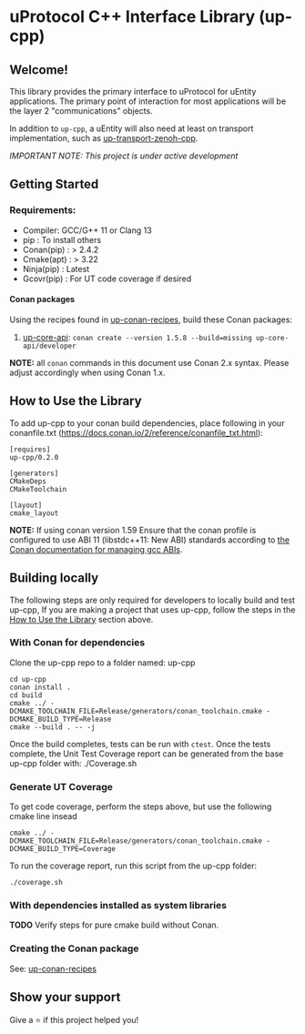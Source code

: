 # uProtocol C++ Interface Library (up-cpp)

## Welcome!

This library provides the primary interface to uProtocol for uEntity
applications. The primary point of interaction for most applications will be the
layer 2 "communications" objects.

In addition to `up-cpp`, a uEntity will also need at least on transport
implementation, such as [up-transport-zenoh-cpp][zenoh-transport-repo].

*_IMPORTANT NOTE:_ This project is under active development*

## Getting Started

### Requirements:
- Compiler: GCC/G++ 11 or Clang 13
- pip : To install others
- Conan(pip) : > 2.4.2
- Cmake(apt) : > 3.22
- Ninja(pip) : Latest
- Gcovr(pip) : For UT code coverage if desired

#### Conan packages

Using the recipes found in [up-conan-recipes][conan-recipe-repo], build these
Conan packages:

1. [up-core-api][spec-repo]: `conan create --version 1.5.8 --build=missing up-core-api/developer`

**NOTE:** all `conan` commands in this document use  Conan 2.x syntax. Please
adjust accordingly when using Conan 1.x.

## How to Use the Library

To add up-cpp to your conan build dependencies, place following in your
conanfile.txt (https://docs.conan.io/2/reference/conanfile_txt.html):

```
[requires]
up-cpp/0.2.0

[generators]
CMakeDeps
CMakeToolchain

[layout]
cmake_layout
```

**NOTE:** If using conan version 1.59 Ensure that the conan profile is
configured to use ABI 11 (libstdc++11: New ABI) standards according to
[the Conan documentation for managing gcc ABIs][conan-abi-docs].

## Building locally

The following steps are only required for developers to locally build and test
up-cpp, If you are making a project that uses up-cpp, follow the steps in the
[How to Use the Library](#how-to-use-the-library) section above.

### With Conan for dependencies

Clone the up-cpp repo to a folder named: up-cpp

```
cd up-cpp
conan install .
cd build
cmake ../ -DCMAKE_TOOLCHAIN_FILE=Release/generators/conan_toolchain.cmake -DCMAKE_BUILD_TYPE=Release 
cmake --build . -- -j
```

Once the build completes, tests can be run with `ctest`.
Once the tests complete, the Unit Test Coverage report can be generated from the base up-cpp folder with: ./Coverage.sh


### Generate UT  Coverage

To get code coverage, perform the steps above, but use the following cmake line insead
```
cmake ../ -DCMAKE_TOOLCHAIN_FILE=Release/generators/conan_toolchain.cmake -DCMAKE_BUILD_TYPE=Coverage
```
To run the coverage report, run this script from the up-cpp folder:
```
./coverage.sh
```


### With dependencies installed as system libraries

**TODO** Verify steps for pure cmake build without Conan.

### Creating the Conan package

See: [up-conan-recipes][conan-recipe-repo]

## Show your support

Give a ⭐️ if this project helped you!

[zenoh-transport-repo]: https://github.com/eclipse-uprotocol/up-client-zenoh-cpp
[conan-recipe-repo]: https://github.com/gregmedd/up-conan-recipes
[spec-repo]: https://github.com/eclipse-uprotocol/up-spec
[conan-abi-docs]: https://docs.conan.io/en/1.60/howtos/manage_gcc_abi.html
